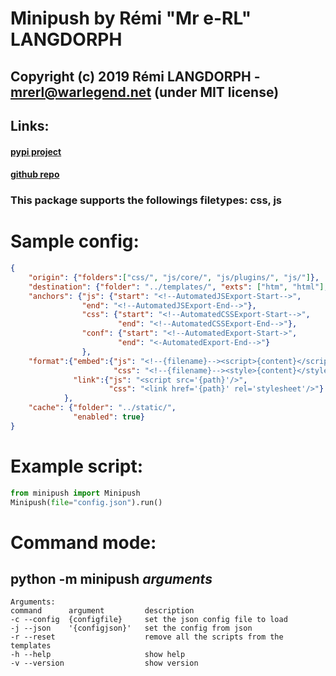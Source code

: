 # Minipush by Rémi "Mr e-RL" LANGDORPH
## Copyright (c) 2019 Rémi LANGDORPH - mrerl@warlegend.net (under MIT license)

## Links:
#### [pypi project](https://pypi.org/project/minipush/)
#### [github repo](https://github.com/merlleu/minipush)

### This package supports the followings filetypes: css, js

# Sample config:
```json
{
    "origin": {"folders":["css/", "js/core/", "js/plugins/", "js/"]},
    "destination": {"folder": "../templates/", "exts": ["htm", "html"], "type": "embed", "basefolderlink": "/static/"},
    "anchors": {"js": {"start": "<!--AutomatedJSExport-Start-->",
                "end": "<!--AutomatedJSExport-End-->"},
                "css": {"start": "<!--AutomatedCSSExport-Start-->",
                        "end": "<!--AutomatedCSSExport-End-->"},
                "conf": {"start": "<!--AutomatedExport-Start->",
                        "end": "<-AutomatedExport-End-->"}
                },
    "format":{"embed":{"js": "<!--{filename}--><script>{content}</script>",
                       "css": "<!--{filename}--><style>{content}</style>"},
              "link":{"js": "<script src='{path}'/>",
                      "css": "<link href='{path}' rel='stylesheet'/>"}
            },
    "cache": {"folder": "../static/",
              "enabled": true}
}
```
# Example script:
```python
from minipush import Minipush
Minipush(file="config.json").run()
```

# Command mode:
## python -m minipush *arguments*
```
Arguments:
command      argument         description
-c --config  {configfile}     set the json config file to load
-j --json    '{configjson}'   set the config from json
-r --reset                    remove all the scripts from the templates
-h --help                     show help
-v --version                  show version
```
